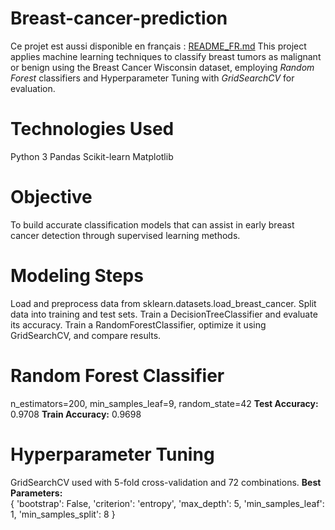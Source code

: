 # Breast-cancer-prediction
Ce projet est aussi disponible en français : [README_FR.md](README_FR.md)
This project applies machine learning techniques to classify breast tumors as malignant or benign using the Breast Cancer Wisconsin dataset, employing *Random Forest* classifiers and Hyperparameter Tuning
with *GridSearchCV* for evaluation.
# Technologies Used
Python 3
Pandas
Scikit-learn
Matplotlib
# Objective
To build accurate classification models that can assist in early breast cancer detection through supervised learning methods.
# Modeling Steps
Load and preprocess data from sklearn.datasets.load_breast_cancer.
Split data into training and test sets.
Train a DecisionTreeClassifier and evaluate its accuracy.
Train a RandomForestClassifier, optimize it using GridSearchCV, and compare results.
# Random Forest Classifier
n_estimators=200, min_samples_leaf=9, random_state=42
**Test Accuracy:** 0.9708
**Train Accuracy:** 0.9698
# Hyperparameter Tuning
GridSearchCV used with 5-fold cross-validation and 72 combinations.
**Best Parameters:**  
  {
    'bootstrap': False,
    'criterion': 'entropy',
    'max_depth': 5,
    'min_samples_leaf': 1,
    'min_samples_split': 8
  }

